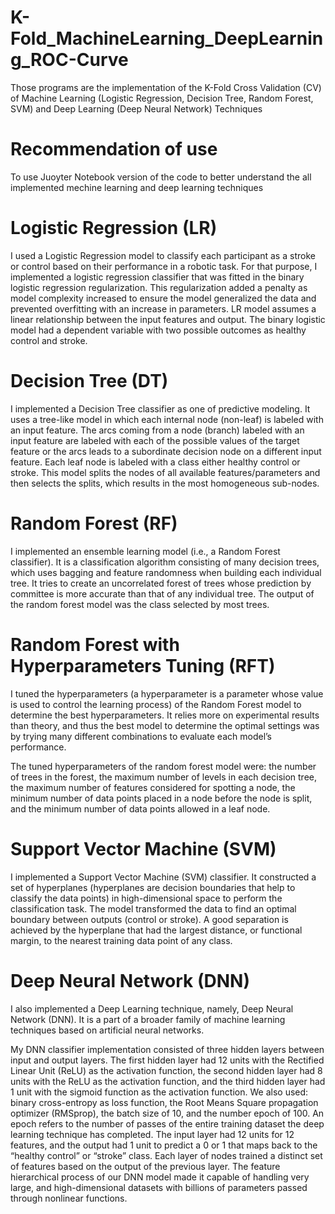 # K-Fold_MachineLearning_DeepLearning_ROC-Curve
Those programs are the implementation of the K-Fold Cross Validation (CV) of Machine Learning (Logistic Regression, Decision Tree, Random Forest, SVM) and Deep Learning (Deep Neural Network) Techniques

# Recommendation of use 
To use Juoyter Notebook version of the code to better understand the all implemented mechine learning and deep learning techniques

# Logistic Regression (LR) 
I used a Logistic Regression model to classify each participant as a stroke or control based on their performance in a robotic task. For that purpose, I implemented a logistic regression classifier that was fitted in the binary logistic regression regularization. This regularization added a penalty as model complexity increased to ensure the model generalized the data and prevented overfitting with an increase in parameters. LR model assumes a linear relationship between the input features and output. The binary logistic model had a dependent variable with two possible outcomes as healthy control and stroke. 

# Decision Tree (DT)
I implemented a Decision Tree classifier as one of predictive modeling. It uses a tree-like model in which each internal node (non-leaf) is labeled with an input feature. The arcs coming from a node (branch) labeled with an input feature are labeled with each of the possible values of the target feature or the arcs leads to a subordinate decision node on a different input feature. Each leaf node is labeled with a class either healthy control or stroke. This model splits the nodes of all available features/parameters and then selects the splits, which results in the most homogeneous sub-nodes.

# Random Forest (RF) 
I implemented an ensemble learning model (i.e., a Random Forest classifier). It is a classification algorithm consisting of many decision trees, which uses bagging and feature randomness when building each individual tree. It tries to create an uncorrelated forest of trees whose prediction by committee is more accurate than that of any individual tree. The output of the random forest model was the class selected by most trees.

# Random Forest with Hyperparameters Tuning (RFT)
I tuned the hyperparameters (a hyperparameter is a parameter whose value is used to control the learning process) of the Random Forest model to determine the best hyperparameters. It relies more on experimental results than theory, and thus the best model to determine the optimal settings was by trying many different combinations to evaluate each model’s performance.

The tuned hyperparameters of the random forest model were: the number of trees in the forest, the maximum number of levels in each decision tree, the maximum number of features considered for spotting a node, the minimum number of data points placed in a node before the node is split, and the minimum number of data points allowed in a leaf node.

# Support Vector Machine (SVM) 
I implemented a Support Vector Machine (SVM) classifier. It constructed a set of hyperplanes (hyperplanes are decision boundaries that help to classify the data points) in high-dimensional space to perform the classification task. The model transformed the data to find an optimal boundary between outputs (control or stroke). A good separation is achieved by the hyperplane that had the largest distance, or functional margin, to the nearest training data point of any class.

# Deep Neural Network (DNN)
I also implemented a Deep Learning technique, namely, Deep Neural Network (DNN). It is a part of a broader family of machine learning techniques based on artificial neural networks.

My DNN classifier implementation consisted of three hidden layers between input and output layers. The first hidden layer had 12 units with the Rectified Linear Unit (ReLU) as the activation function, the second hidden layer had 8 units with the ReLU as the activation function, and the third hidden layer had 1 unit with the sigmoid function as the activation function. We also used: binary cross-entropy as loss function, the Root Means Square propagation optimizer (RMSprop), the batch size of 10, and the number epoch of 100. An epoch refers to the number of passes of the entire training dataset the deep learning technique has completed. The input layer had 12 units for 12 features, and the output had 1 unit to predict a 0 or 1 that maps back to the “healthy control” or “stroke” class. Each layer of nodes trained a distinct set of features based on the output of the previous layer. The feature hierarchical process of our DNN model made it capable of handling very large, and high-dimensional datasets with billions of parameters passed through nonlinear functions.

